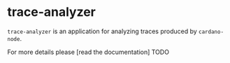 # trace-analyzer

`trace-analyzer` is an application for analyzing traces produced by `cardano-node`.

For more details please [read the documentation]
TODO
